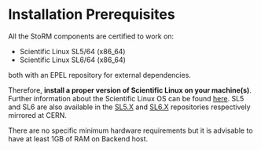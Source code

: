 # Installation Prerequisites

All the StoRM components are certified to work on:

- Scientific Linux SL5/64 (x86\_64) 
- Scientific Linux SL6/64 (x86\_64) 

both with an EPEL repository for external dependencies. 

Therefore, **install a proper version of Scientific Linux on your machine(s)**.
Further information about the Scientific Linux OS can be found [here]("http://www.scientificlinux.org"). SL5 and SL6 are also available in the [SL5.X]("http://linuxsoft.cern.ch/scientific/5x/") and [SL6.X]("http://linuxsoft.cern.ch/scientific/6x/") repositories respectively mirrored at CERN. 

There are no specific minimum hardware requirements but it is advisable to have at least 1GB of RAM on Backend host.

